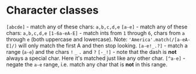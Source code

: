 # Character classes

`[abcde]` - match any of these chars: `a,b,c,d,e`
`[a-e]` - match any of these chars: `a,b,c,d,e`
`[1-6a-eA-E]` - match ints from `1` through `6`, chars from `a` through `e` (both uppercase and lowercase). Note: `'America'.match(/[a-eA-E]/)` will only match the first A and then stop looking.
`[a-e!_.?]` - match a range (`a-e`) and the chars `!` `_` `.` and `?`
`[-_!]` - note that the dash is **not** always a special char. Here it's matched just like any other char.
`[^a-e]` - negate the `a-e` range, i.e. match any char that is **not** in this range.